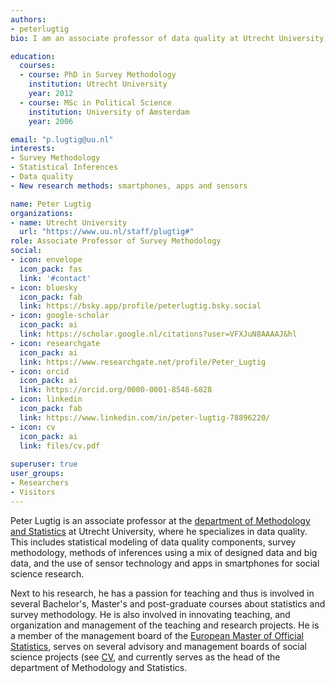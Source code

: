 ```yaml
---
authors:
- peterlugtig
bio: I am an associate professor of data quality at Utrecht University, department of Methodology and Statistics.

education:
  courses:
  - course: PhD in Survey Methodology
    institution: Utrecht University
    year: 2012
  - course: MSc in Political Science
    institution: University of Amsterdam
    year: 2006 

email: "p.lugtig@uu.nl"
interests:
- Survey Methodology
- Statistical Inferences
- Data quality
- New research methods: smartphones, apps and sensors

name: Peter Lugtig
organizations:
- name: Utrecht University
  url: "https://www.uu.nl/staff/plugtig#"
role: Associate Professor of Survey Methodology
social:
- icon: envelope
  icon_pack: fas
  link: '#contact'
- icon: bluesky
  icon_pack: fab
  link: https://bsky.app/profile/peterlugtig.bsky.social
- icon: google-scholar
  icon_pack: ai
  link: https://scholar.google.nl/citations?user=VFXJuN8AAAAJ&hl
- icon: researchgate
  icon_pack: ai
  link: https://www.researchgate.net/profile/Peter_Lugtig
- icon: orcid
  icon_pack: ai
  link: https://orcid.org/0000-0001-8548-6828
- icon: linkedin
  icon_pack: fab
  link: https://www.linkedin.com/in/peter-lugtig-78896220/
- icon: cv
  icon_pack: ai
  link: files/cv.pdf
  
superuser: true
user_groups:
- Researchers
- Visitors
---
```


Peter Lugtig is an associate professor at the [department of Methodology and Statistics](https://www.uu.nl/en/organisation/methodology-and-statistics) at Utrecht University, where he specializes in data quality. This includes statistical modeling of data quality components, survey methodology, methods of inferences using a mix of designed data and big data, and the use of sensor technology and apps in smartphones for social science research. 

Next to his research, he has a passion for teaching and thus is involved in several Bachelor's, Master's and post-graduate courses about statistics and survey methodology. He is also involved in innovating teaching, and organization and management of the teaching and research projects. He is a member of the management board of the [European Master of Official Statistics](https://cros.ec.europa.eu/book-page/european-master-official-statistics-emos), serves on several advisory and management boards of social science projects (see [CV](files/CV.pdf), and currently serves as the head of the department of Methodology and Statistics.
